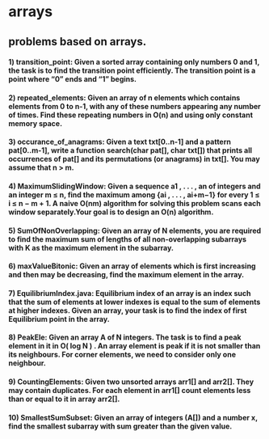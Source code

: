 # arrays

## problems based on arrays.

#### 1) transition_point: Given a sorted array containing only numbers 0 and 1, the task is to find the transition point efficiently. The transition point is a point where “0” ends and “1” begins.

#### 2) repeated_elements: Given an array of n elements which contains elements from 0 to n-1, with any of these numbers appearing any number of times. Find these repeating numbers in O(n) and using only constant memory space.

#### 3) occurance_of_anagrams: Given a text txt[0..n-1] and a pattern pat[0..m-1], write a function search(char pat[], char txt[]) that prints all occurrences of pat[] and its permutations (or anagrams) in txt[]. You may assume that n > m.

#### 4) MaximumSlidingWindow: Given a sequence a1 , . . . , an of integers and an integer m ≤ n, find the maximum among {ai , . . . , ai+m−1} for every 1 ≤ i ≤ n − m + 1. A naive O(nm) algorithm for solving this problem scans each window separately.Your goal is to design an O(n) algorithm.

#### 5) SumOfNonOverlapping: Given an array of N elements, you are required to find the maximum sum of lengths of all non-overlapping subarrays with K as the maximum element in the subarray.

#### 6) maxValueBitonic: Given an array of elements which is first increasing and then may be decreasing, find the maximum element in the array.

#### 7) EquilibriumIndex.java: Equilibrium index of an array is an index such that the sum of elements at lower indexes is equal to the sum of elements at higher indexes. Given an array, your task is to find the index of first Equilibrium point in the array.

#### 8) PeakEle: Given an array A of N integers. The task is to find a peak element in it in O( log N ) . An array element is peak if it is not smaller than its neighbours. For corner elements, we need to consider only one neighbour.

#### 9) CountingElements: Given two unsorted arrays arr1[] and arr2[]. They may contain duplicates. For each element in arr1[] count elements less than or equal to it in array arr2[].

#### 10) SmallestSumSubset: Given an array of integers (A[])  and a number x, find the smallest subarray with sum greater than the given value.

